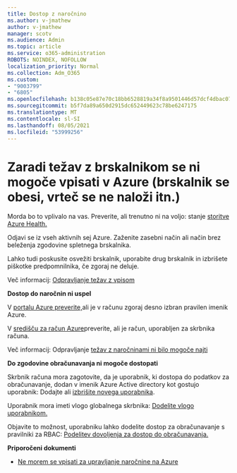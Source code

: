 ```yaml
---
title: Dostop z naročnino
ms.author: v-jmathew
author: v-jmathew
manager: scotv
ms.audience: Admin
ms.topic: article
ms.service: o365-administration
ROBOTS: NOINDEX, NOFOLLOW
localization_priority: Normal
ms.collection: Adm_O365
ms.custom:
- "9003799"
- "6805"
ms.openlocfilehash: b138c05e87e70c18bb6528819a34f8a9501446d57dcf4dbac0734f70fbc3466b
ms.sourcegitcommit: b5f7da89a650d2915dc652449623c78be6247175
ms.translationtype: MT
ms.contentlocale: sl-SI
ms.lasthandoff: 08/05/2021
ms.locfileid: "53999256"
---
```

# <a name="unable-to-sign-in-azure-due-to-browser-issues-browser-hangs-keeps-spinning-does-not-load-etc"></a>Zaradi težav z brskalnikom se ni mogoče vpisati v Azure (brskalnik se obesi, vrteč se ne naloži itn.)

Morda bo to vplivalo na vas. Preverite, ali trenutno ni na voljo: stanje [storitve Azure Health.](https://status.azure.com/status/history/)

Odjavi se iz vseh aktivnih sej Azure. Zaženite zasebni način ali način brez beleženja zgodovine spletnega brskalnika.

Lahko tudi poskusite osvežiti brskalnik, uporabite drug brskalnik in izbrišete piškotke predpomnilnika, če zgoraj ne deluje.

Več informacij: [Odpravljanje težav z vpisom](https://support.microsoft.com/help/4042961/troubleshoot-why-you-can-t-sign-in-to-manage-your-azure-subscription)

**Dostop do naročnin ni uspel**

V [portalu Azure preverite,](https://portal.azure.com/)ali je v računu zgoraj desno izbran pravilen imenik Azure.

V [središču za račun Azure](https://account.windowsazure.com/Subscriptions)preverite, ali je račun, uporabljen za skrbnika računa.

Več informacij: Odpravljanje [težav z naročninami ni bilo mogoče najti](https://docs.microsoft.com/azure/billing/billing-no-subscriptions-found?WT.mc_id=Portal-Microsoft_Azure_Support)

**Do zgodovine obračunavanja ni mogoče dostopati**

Skrbnik računa mora zagotovite, da je uporabnik, ki dostopa do podatkov za obračunavanje, dodan v imenik Azure Active directory kot gostujo uporabnik: Dodajte ali [izbrišite novega uporabnika](https://docs.microsoft.com/azure/active-directory/fundamentals/add-users-azure-active-directory?WT.mc_id=Portal-Microsoft_Azure_Support).

Uporabnik mora imeti vlogo globalnega skrbnika: [Dodelite vlogo uporabnikom.](https://docs.microsoft.com/azure/active-directory/fundamentals/active-directory-users-assign-role-azure-portal?WT.mc_id=Portal-Microsoft_Azure_Support)

Objavite to možnost, uporabniku lahko dodelite dostop za obračunavanje s pravilniki za RBAC: [Podelitev dovoljenja za dostop do obračunavanja.](https://docs.microsoft.com/azure/billing/billing-manage-access?WT.mc_id=Portal-Microsoft_Azure_Support)

**Priporočeni dokumenti**

-   [Ne morem se vpisati za upravljanje naročnine na Azure](https://docs.microsoft.com/azure/billing-cannot-login-subscription?WT.mc_id=Portal-Microsoft_Azure_Support)
